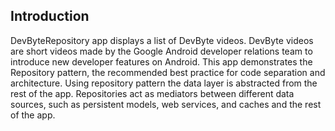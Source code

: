 

Introduction
------------

DevByteRepository app displays a list of DevByte videos. DevByte videos are
short videos made by the Google Android developer relations team to introduce
new developer features on Android. This app demonstrates the Repository pattern,
the recommended best practice for code separation and architecture. Using
repository pattern the data layer is abstracted from the rest of the app.
Repositories act as mediators between different data sources, such as persistent
models, web services, and caches and the rest of the app.

